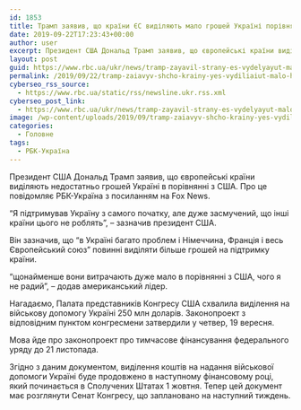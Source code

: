 ```yaml
---
id: 1853
title: Трамп заявив, що країни ЄС виділяють мало грошей Україні порівняно з США
date: 2019-09-22T17:23:43+00:00
author: user
excerpt: Президент США Дональд Трамп заявив, що європейські країни виділяють недостатньо грошей Україні в порівнянні з США. Про це повідомляє РБК-Україна з...
layout: post
guid: https://www.rbc.ua/ukr/news/tramp-zayavil-strany-es-vydelyayut-malo-deneg-1569172282.html
permalink: /2019/09/22/tramp-zaiavyv-shcho-krainy-yes-vydiliaiut-malo-hroshey-ukraini-porivniano-z-ssha/
cyberseo_rss_source:
  - https://www.rbc.ua/static/rss/newsline.ukr.rss.xml
cyberseo_post_link:
  - https://www.rbc.ua/ukr/news/tramp-zayavil-strany-es-vydelyayut-malo-deneg-1569172282.html
image: /wp-content/uploads/2019/09/tramp-zaiavyv-shcho-krainy-yes-vydiliaiut-malo-hroshey-ukraini-porivniano-z-ssha.jpg
categories:
  - Головне
tags:
  - РБК-Україна
---
```

Президент США Дональд Трамп заявив, що європейські країни виділяють недостатньо грошей Україні в порівнянні з США. Про це повідомляє РБК-Україна з посиланням на Fox News.

&#8220;Я підтримував Україну з самого початку, але дуже засмучений, що інші країни цього не роблять&#8221;, &#8211; зазначив президент США.

Він зазначив, що &#8220;в Україні багато проблем і Німеччина, Франція і весь Європейський союз&#8221; повинні виділяти більше грошей на підтримку країни.

&#8220;щонайменше вони витрачають дуже мало в порівнянні з США, чого я не радий&#8221;, &#8211; додав американський лідер.

Нагадаємо, Палата представників Конгресу США схвалила виділення на військову допомогу Україні 250 млн доларів. Законопроект з відповідним пунктом конгресмени затвердили у четвер, 19 вересня.

Мова йде про законопроект про тимчасове фінансування федерального уряду до 21 листопада.

Згідно з даним документом, виділення коштів на надання військової допомоги Україні буде продовжено в наступному фінансовому році, який починається в Сполучених Штатах 1 жовтня. Тепер цей документ має розглянути Сенат Конгресу, що заплановано на наступний тиждень.